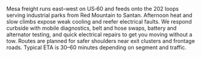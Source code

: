 Mesa freight runs east–west on US‑60 and feeds onto the 202 loops serving industrial parks from Red Mountain to Santan. Afternoon heat and slow climbs expose weak cooling and reefer electrical faults. We respond curbside with mobile diagnostics, belt and hose swaps, battery and alternator testing, and quick electrical repairs to get you moving without a tow. Routes are planned for safer shoulders near exit clusters and frontage roads. Typical ETA is 30–60 minutes depending on segment and traffic.
